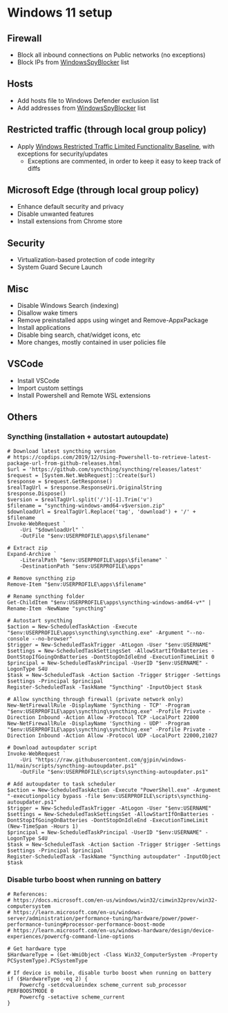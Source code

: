 # Windows 11 setup

## Firewall
- Block all inbound connections on Public networks (no exceptions)
- Block IPs from [WindowsSpyBlocker](https://raw.githubusercontent.com/crazy-max/WindowsSpyBlocker/master/data/firewall/spy.txt) list

## Hosts
- Add hosts file to Windows Defender exclusion list
- Add addresses from [WindowsSpyBlocker](https://raw.githubusercontent.com/crazy-max/WindowsSpyBlocker/master/data/hosts/spy.txt) list

## Restricted traffic (through local group policy)
- Apply [Windows Restricted Traffic Limited Functionality Baseline](https://learn.microsoft.com/en-us/windows/privacy/manage-connections-from-windows-operating-system-components-to-microsoft-services), with exceptions for security/updates
  - Exceptions are commented, in order to keep it easy to keep track of diffs

## Microsoft Edge (through local group policy)
- Enhance default security and privacy
- Disable unwanted features
- Install extensions from Chrome store

## Security
- Virtualization-based protection of code integrity
- System Guard Secure Launch

## Misc
- Disable Windows Search (indexing)
- Disallow wake timers
- Remove preinstalled apps using winget and Remove-AppxPackage
- Install applications
- Disable bing search, chat/widget icons, etc
- More changes, mostly contained in user policies file

## VSCode
- Install VSCode
- Import custom settings
- Install Powershell and Remote WSL extensions

## Others
### Syncthing (installation + autostart autoupdate)
```
# Download latest syncthing version
# https://copdips.com/2019/12/Using-Powershell-to-retrieve-latest-package-url-from-github-releases.html
$url = 'https://github.com/syncthing/syncthing/releases/latest'
$request = [System.Net.WebRequest]::Create($url)
$response = $request.GetResponse()
$realTagUrl = $response.ResponseUri.OriginalString
$response.Dispose()
$version = $realTagUrl.split('/')[-1].Trim('v')
$filename = "syncthing-windows-amd64-v$version.zip"
$downloadUrl = $realTagUrl.Replace('tag', 'download') + '/' + $filename
Invoke-WebRequest `
    -Uri "$downloadUrl" `
    -OutFile "$env:USERPROFILE\apps\$filename"

# Extract zip
Expand-Archive `
    -LiteralPath "$env:USERPROFILE\apps\$filename" `
    -DestinationPath "$env:USERPROFILE\apps"

# Remove syncthing zip
Remove-Item "$env:USERPROFILE\apps\$filename"

# Rename syncthing folder
Get-ChildItem "$env:USERPROFILE\apps\syncthing-windows-amd64-v*" | Rename-Item -NewName "syncthing"

# Autostart syncthing
$action = New-ScheduledTaskAction -Execute "$env:USERPROFILE\apps\syncthing\syncthing.exe" -Argument "--no-console --no-browser"
$trigger = New-ScheduledTaskTrigger -AtLogon -User "$env:USERNAME"
$settings = New-ScheduledTaskSettingsSet -AllowStartIfOnBatteries -DontStopIfGoingOnBatteries -DontStopOnIdleEnd -ExecutionTimeLimit 0
$principal = New-ScheduledTaskPrincipal -UserID "$env:USERNAME" -LogonType S4U
$task = New-ScheduledTask -Action $action -Trigger $trigger -Settings $settings -Principal $principal
Register-ScheduledTask -TaskName "Syncthing" -InputObject $task

# Allow syncthing through firewall (private network only)
New-NetFirewallRule -DisplayName 'Syncthing - TCP' -Program "$env:USERPROFILE\apps\syncthing\syncthing.exe" -Profile Private -Direction Inbound -Action Allow -Protocol TCP -LocalPort 22000
New-NetFirewallRule -DisplayName 'Syncthing - UDP' -Program "$env:USERPROFILE\apps\syncthing\syncthing.exe" -Profile Private -Direction Inbound -Action Allow -Protocol UDP -LocalPort 22000,21027

# Download autoupdater script
Invoke-WebRequest `
    -Uri "https://raw.githubusercontent.com/gjpin/windows-11/main/scripts/syncthing-autoupdater.ps1" `
    -OutFile "$env:USERPROFILE\scripts\syncthing-autoupdater.ps1"

# Add autoupdater to task scheduler
$action = New-ScheduledTaskAction -Execute "PowerShell.exe" -Argument "-executionpolicy bypass -file $env:USERPROFILE\scripts\syncthing-autoupdater.ps1"
$trigger = New-ScheduledTaskTrigger -AtLogon -User "$env:USERNAME"
$settings = New-ScheduledTaskSettingsSet -AllowStartIfOnBatteries -DontStopIfGoingOnBatteries -DontStopOnIdleEnd -ExecutionTimeLimit (New-TimeSpan -Hours 1)
$principal = New-ScheduledTaskPrincipal -UserID "$env:USERNAME" -LogonType S4U
$task = New-ScheduledTask -Action $action -Trigger $trigger -Settings $settings -Principal $principal
Register-ScheduledTask -TaskName "Syncthing autoupdater" -InputObject $task
```

### Disable turbo boost when running on battery
```
# References:
# https://docs.microsoft.com/en-us/windows/win32/cimwin32prov/win32-computersystem
# https://learn.microsoft.com/en-us/windows-server/administration/performance-tuning/hardware/power/power-performance-tuning#processor-performance-boost-mode
# https://learn.microsoft.com/en-us/windows-hardware/design/device-experiences/powercfg-command-line-options

# Get hardware type
$HardwareType = (Get-WmiObject -Class Win32_ComputerSystem -Property PCSystemType).PCSystemType

# If device is mobile, disable turbo boost when running on battery
if ($HardwareType -eq 2) {
    Powercfg -setdcvalueindex scheme_current sub_processor PERFBOOSTMODE 0
    Powercfg -setactive scheme_current
}
```